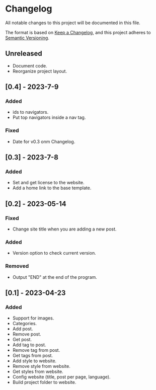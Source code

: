 # Changelog

All notable changes to this project will be documented in this file.

The format is based on [Keep a Changelog](https://keepachangelog.com/en/1.0.0/),
and this project adheres to [Semantic Versioning](https://semver.org/spec/v2.0.0.html).

## Unreleased

- Document code.
- Reorganize project layout.

## [0.4] - 2023-7-9

### Added

* ids to navigators.
* Put top navigators inside a nav tag.

### Fixed

* Date for v0.3 onm Changelog.

## [0.3] - 2023-7-8

### Added

* Set and get license to the website.
* Add a home link to the base template.

## [0.2] - 2023-05-14

### Fixed

* Change site title when you are adding a new post.

### Added

* Version option to check current version.

### Removed

* Output "END" at the end of the program.

## [0.1] - 2023-04-23

### Added

- Support for images.
- Categories.
- Add post.
- Remove post.
- Get post.
- Add tag to post.
- Remove tag from post.
- Get tags from post.
- Add style to website.
- Remove style from website.
- Get styles from website.
- Config website (title, post per page, language).
- Build project folder to website.
